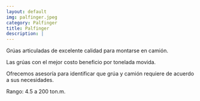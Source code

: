 ```yaml
---
layout: default
img: palfinger.jpeg
category: Palfinger
title: Palfinger
description: |
---
```

Grúas articuladas de excelente calidad para montarse en camión.

Las grúas con el mejor costo beneficio por tonelada movida.

Ofrecemos asesoría para identificar que grúa y camión requiere de acuerdo a sus necesidades.

Rango: 4.5 a 200 ton.m.